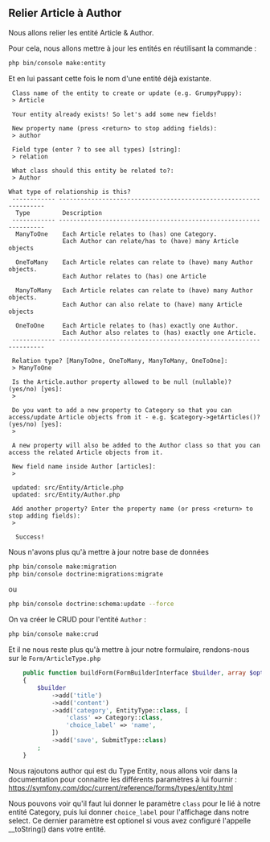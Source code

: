 ## Relier Article à Author

Nous allons relier les entité Article & Author.

Pour cela, nous allons mettre à jour les entités en réutilisant la commande :

```bash
php bin/console make:entity
```

Et en lui passant cette fois le nom d'une entité déjà existante.

```
 Class name of the entity to create or update (e.g. GrumpyPuppy):
 > Article

 Your entity already exists! So let's add some new fields!

 New property name (press <return> to stop adding fields):
 > author

 Field type (enter ? to see all types) [string]:
 > relation

 What class should this entity be related to?:
 > Author

What type of relationship is this?
 ------------ ------------------------------------------------------------------ 
  Type         Description                                                       
 ------------ ------------------------------------------------------------------ 
  ManyToOne    Each Article relates to (has) one Category.                       
               Each Author can relate/has to (have) many Article objects       
                                                                                 
  OneToMany    Each Article relates can relate to (have) many Author objects.  
               Each Author relates to (has) one Article                        
                                                                                 
  ManyToMany   Each Article relates can relate to (have) many Author objects.  
               Each Author can also relate to (have) many Article objects      
                                                                                 
  OneToOne     Each Article relates to (has) exactly one Author.               
               Each Author also relates to (has) exactly one Article.          
 ------------ ------------------------------------------------------------------ 

 Relation type? [ManyToOne, OneToMany, ManyToMany, OneToOne]:
 > ManyToOne

 Is the Article.author property allowed to be null (nullable)? (yes/no) [yes]:
 > 

 Do you want to add a new property to Category so that you can access/update Article objects from it - e.g. $category->getArticles()? (yes/no) [yes]:
 > 

 A new property will also be added to the Author class so that you can access the related Article objects from it.

 New field name inside Author [articles]:
 > 
 
 updated: src/Entity/Article.php
 updated: src/Entity/Author.php

 Add another property? Enter the property name (or press <return> to stop adding fields):
 > 
           
  Success! 
```

Nous n'avons plus qu'à mettre à jour notre base de données

```bash
php bin/console make:migration
php bin/console doctrine:migrations:migrate 
```

ou

```bash
php bin/console doctrine:schema:update --force
```

On va créer le CRUD pour l'entité `Author` :

```bash
php bin/console make:crud
```

Et il ne nous reste plus qu'à mettre à jour notre formulaire, rendons-nous sur le `Form/ArticleType.php`

```php
    public function buildForm(FormBuilderInterface $builder, array $options)
    {
        $builder
            ->add('title')
            ->add('content')
            ->add('category', EntityType::class, [
                'class' => Category::class,
                'choice_label' => 'name',
            ])
            ->add('save', SubmitType::class)
        ;
    }
```
Nous rajoutons author qui est du Type Entity, nous allons voir dans la documentation pour connaitre les différents paramètres à lui fournir : https://symfony.com/doc/current/reference/forms/types/entity.html

Nous pouvons voir qu'il faut lui donner le paramètre `class` pour le lié à notre entité Category, puis lui donner `choice_label` pour l'affichage dans notre select. Ce dernier paramètre est optionel si vous avez configuré l'appelle __toString() dans votre entité.
